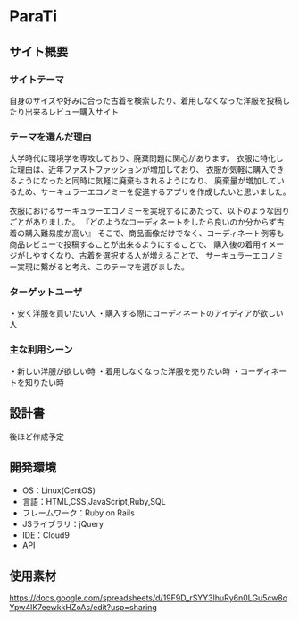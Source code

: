 # ParaTi

## サイト概要
### サイトテーマ
<!--何を『目的』とし、どのような『分類』なのかを簡潔に書く-->
自身のサイズや好みに合った古着を検索したり、着用しなくなった洋服を投稿したり出来るレビュー購入サイト

### テーマを選んだ理由
<!--なぜこのようなテーマにしたかを説明する-->
大学時代に環境学を専攻しており、廃棄問題に関心があります。
衣服に特化した理由は、近年ファストファッションが増加しており、
衣服が気軽に購入できるようになったと同時に気軽に廃棄もされるようになり、
廃棄量が増加しているため、サーキュラーエコノミーを促進するアプリを作成したいと思いました。

衣服におけるサーキュラーエコノミーを実現するにあたって、以下のような困りごとがありました。
『どのようなコーディネートをしたら良いのか分からず古着の購入難易度が高い』
そこで、商品画像だけでなく、コーディネート例等も商品レビューで投稿することが出来るようにすることで、
購入後の着用イメージがしやすくなり、古着を選択する人が増えることで、
サーキュラーエコノミー実現に繋がると考え、このテーマを選びました。


### ターゲットユーザ
<!--誰に使ってもらうかを具体的に記載する-->
・安く洋服を買いたい人
・購入する際にコーディネートのアイディアが欲しい人

### 主な利用シーン
<!--どのような時に使うのかの状況を記載すること-->
・新しい洋服が欲しい時
・着用しなくなった洋服を売りたい時
・コーディネートを知りたい時

## 設計書
<!--テーマを設定・提出する時点では不要です-->
後ほど作成予定

## 開発環境
- OS：Linux(CentOS)
- 言語：HTML,CSS,JavaScript,Ruby,SQL
- フレームワーク：Ruby on Rails
- JSライブラリ：jQuery
- IDE：Cloud9
- API

## 使用素材
https://docs.google.com/spreadsheets/d/19F9D_rSYY3lhuRy6n0LGu5cw8oYpw4lK7eewkkHZoAs/edit?usp=sharing
